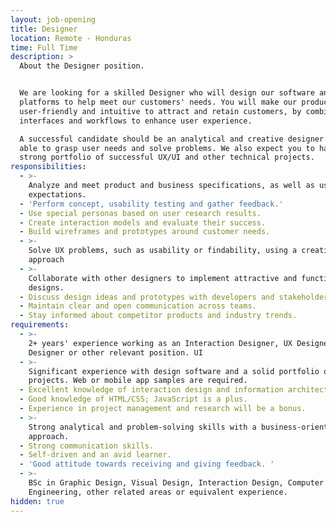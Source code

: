 ```yaml
---
layout: job-opening
title: Designer
location: Remote - Honduras
time: Full Time
description: >
  About the Designer position.


  We are looking for a skilled Designer who will design our software and
  platforms to help meet our customers' needs. You will make our product more
  user-friendly and intuitive to attract and retain customers, by combining
  interfaces and workflows to enhance user experience.

  A successful candidate should be an analytical and creative designer who is
  able to grasp user needs and solve problems. We also expect you to have a
  strong portfolio of successful UX/UI and other technical projects.
responsibilities:
  - >-
    Analyze and meet product and business specifications, as well as user
    expectations.
  - 'Perform concept, usability testing and gather feedback.'
  - Use special personas based on user research results.
  - Create interaction models and evaluate their success.
  - Build wireframes and prototypes around customer needs.
  - >-
    Solve UX problems, such as usability or findability, using a creative
    approach
  - >-
    Collaborate with other designers to implement attractive and functional
    designs.
  - Discuss design ideas and prototypes with developers and stakeholders.
  - Maintain clear and open communication across teams.
  - Stay informed about competitor products and industry trends.
requirements:
  - >-
    2+ years' experience working as an Interaction Designer, UX Designer,
    Designer or other relevant position. UI 
  - >-
    Significant experience with design software and a solid portfolio of design
    projects. Web or mobile app samples are required.
  - Excellent knowledge of interaction design and information architecture.
  - Good knowledge of HTML/CSS; JavaScript is a plus.
  - Experience in project management and research will be a bonus.
  - >-
    Strong analytical and problem-solving skills with a business-oriented
    approach.
  - Strong communication skills.
  - Self-driven and an avid learner.
  - 'Good attitude towards receiving and giving feedback. '
  - >-
    BSc in Graphic Design, Visual Design, Interaction Design, Computer Science,
    Engineering, other related areas or equivalent experience.
hidden: true
---
```


